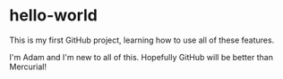 # hello-world
This is my first GitHub project, learning how to use all of these features.

I'm Adam and I'm new to all of this. Hopefully GitHub will be better than Mercurial!
